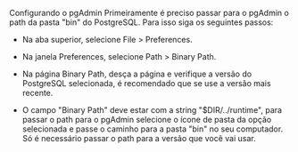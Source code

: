 Configurando o pgAdmin
Primeiramente é preciso passar para o pgAdmin o path da pasta "bin" do PostgreSQL. Para isso siga os seguintes passos:
- Na aba superior, selecione File > Preferences.

- Na janela Preferences, selecione Path > Binary Path.

- Na página Binary Path, desça a página e verifique a versão do PostgreSQL selecionada, é recomendado que se use a versão mais recente.

- O campo "Binary Path" deve estar com a string "$DIR/../runtime", para passar o path para o pgAdmin selecione o ícone de pasta da opção selecionada e passe o caminho para a pasta "bin" no seu computador. Só é necessário passar o path para a versão que você vai usar.